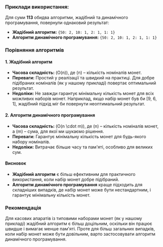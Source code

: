 ### Приклади використання:

Для суми **113** обидва алгоритми, жадібний та динамічного програмування, повернули однаковий результат:

- **Жадібний алгоритм:** `{50: 2, 10: 1, 2: 1, 1: 1}`
- **Алгоритм динамічного програмування:** `{50: 2, 10: 1, 2: 1, 1: 1}`

### Порівняння алгоритмів

#### 1. **Жадібний алгоритм**
- **Часова складність:** \(O(n)\), де \(n\) – кількість номіналів монет.  
- **Переваги:** Простий у реалізації та швидкий на практиці. Для добре підібраних номіналів (як у нашому прикладі) повертає оптимальний результат.
- **Недоліки:** Не завжди гарантує мінімальну кількість монет для всіх можливих наборів монет. Наприклад, якщо набір монет був би [9, 6, 1], жадібний підхід міг би повернути неоптимальний результат.

#### 2. **Алгоритм динамічного програмування**
- **Часова складність:** \(O(n \cdot m)\), де \(n\) – кількість номіналів монет, а \(m\) – сума, для якої ми шукаємо рішення.  
- **Переваги:** Гарантує мінімальну кількість монет для будь-якого набору номіналів.
- **Недоліки:** Витрачає більше часу та пам'яті, особливо для великих сум.

#### Висновок
- **Жадібний алгоритм** є більш ефективним для практичного використання, коли набір монет добре підібраний.
- **Алгоритм динамічного програмування** краще підходить для складніших випадків, де набір монет може бути нестандартним, і гарантує мінімальну кількість монет.

### Рекомендація
Для касових апаратів із типовими наборами монет (як у нашому прикладі) жадібний алгоритм є більш доцільним, оскільки він працює швидше і вимагає менше пам'яті. Проте для більш загальних випадків, коли набір монет може бути довільним, варто застосовувати алгоритм динамічного програмування.
